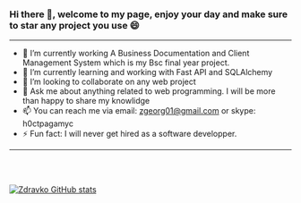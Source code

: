 ### Hi there 👋, welcome to my page, enjoy your day and make sure to star any project you use 😄

<hr>

- 🔭 I’m currently working A Business Documentation and Client Management System which is my Bsc final year project. 
- 🌱 I’m currently learning and working with Fast API and SQLAlchemy 
- 👯 I’m looking to collaborate on any web project
- 💬 Ask me about anything related to web programming. I will be more than happy to share my knowlidge
- 📫 You can reach me via email: zgeorg01@gmail.com or skype: h0ctpagamyc
- ⚡ Fun fact: I will never get hired as a software developper.

<hr>
<br>
<br>

[![Zdravko GitHub stats](https://github-readme-stats.vercel.app/api?username=r00tmebaby)](https://github.com/r00tmebaby)
